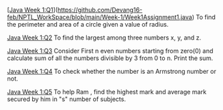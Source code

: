  [[Java Week 1:Q1](Week-1/Week1Assignment1.java)](https://github.com/Devang16-feb/NPTL_WorkSpace/blob/main/Week-1/Week1Assignment1.java) To find the perimeter and area of a circle given a value of radius.

  [Java Week 1:Q2](https://github.com/omunite215/NPTEL-Programming-in-Java-Ultimate-Guide/tree/WEEK-1/Week1Assignment2.java) To find the largest among three numbers x, y, and z.

  [Java Week 1:Q3](https://github.com/omunite215/NPTEL-Programming-in-Java-Ultimate-Guide/tree/WEEK-1/Week1Assignment3.java) Consider First n even numbers starting from zero(0) and calculate sum of  all the numbers divisible by 3 from 0 to n. Print the sum.

  [Java Week 1:Q4](https://github.com/omunite215/NPTEL-Programming-in-Java-Ultimate-Guide/tree/WEEK-1/Week1Assignment4.java) To check whether the number is an Armstrong number or not.

  [Java Week 1:Q5](https://github.com/omunite215/NPTEL-Programming-in-Java-Ultimate-Guide/tree/WEEK-1/Week1Assignment5.java) To help Ram , find the highest mark and average mark secured by him in "s" number of subjects.
